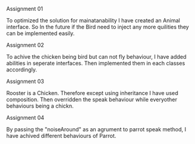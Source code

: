 Assignment 01

To optimized the solution for mainatanability I have created an Animal interface.
So In the future if the Bird need to inject any more quilities they can be implemented easily.

Assignment 02

To achive the chicken being bird but can not fly behaviour, I have added abilities in seperate interfaces.
Then implemented them in each classes accordingly.

Assignment 03

Rooster is a Chicken. Therefore except using inheritance I have used composition.
Then overridden the speak behaviour while everyother behaviours being a chickn.

Assignment 04

By passing the "noiseAround" as an agrument to parrot speak method, I have achived  different behaviours 
of Parrot.
